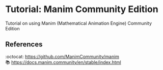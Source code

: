 # Tutorial: Manim Community Edition
Tutorial on using Manim (Mathematical Animation Engine) Community Edition


## References
:octocat: https://github.com/ManimCommunity/manim  
:books: https://docs.manim.community/en/stable/index.html
